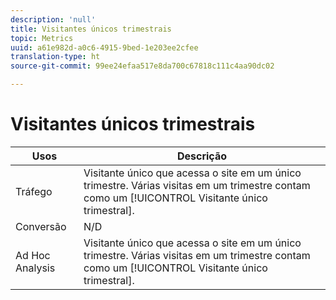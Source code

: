 ```yaml
---
description: 'null'
title: Visitantes únicos trimestrais
topic: Metrics
uuid: a61e982d-a0c6-4915-9bed-1e203ee2cfee
translation-type: ht
source-git-commit: 99ee24efaa517e8da700c67818c111c4aa90dc02

---
```



# Visitantes únicos trimestrais

| Usos | Descrição |
|---|---|
| Tráfego | Visitante único que acessa o site em um único trimestre. Várias visitas em um trimestre contam como um [!UICONTROL Visitante único trimestral]. |
| Conversão | N/D |
| Ad Hoc Analysis | Visitante único que acessa o site em um único trimestre. Várias visitas em um trimestre contam como um [!UICONTROL Visitante único trimestral]. |

